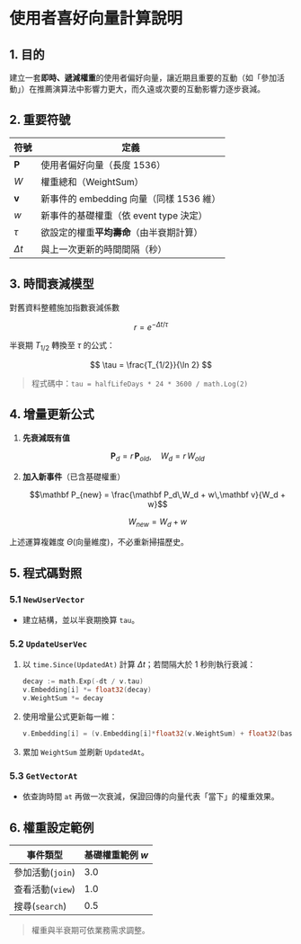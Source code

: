 # 使用者喜好向量計算說明

## 1. 目的

建立一套**即時、遞減權重**的使用者偏好向量，讓近期且重要的互動（如「參加活動」）在推薦演算法中影響力更大，而久遠或次要的互動影響力逐步衰減。

## 2. 重要符號

| 符號          | 定義                           |
|-------------|------------------------------|
| $\mathbf P$ | 使用者偏好向量（長度 1536）             |
| $W$         | 權重總和（WeightSum）              |
| $\mathbf v$ | 新事件的 embedding 向量（同樣 1536 維） |
| $w$         | 新事件的基礎權重（依 event type 決定）    |
| $\tau$      | 欲設定的權重**平均壽命**（由半衰期計算）       |
| $\Delta t$  | 與上一次更新的時間間隔（秒）               |

## 3. 時間衰減模型

對舊資料整體施加指數衰減係數

$$
r = e^{-\Delta t / \tau}
$$

半衰期 $T_{1/2}$ 轉換至 $\tau$ 的公式：

$$
\tau = \frac{T_{1/2}}{\ln 2}
$$

> 程式碼中：`tau = halfLifeDays * 24 * 3600 / math.Log(2)`

## 4. 增量更新公式

1. **先衰減既有值**

   $$\mathbf P_d = r\,\mathbf P_{old}, \quad W_d = r\,W_{old}$$
2. **加入新事件**（已含基礎權重）

   $$\mathbf P_{new} = \frac{\mathbf P_d\,W_d + w\,\mathbf v}{W_d + w}$$

   $$W_{new} = W_d + w$$

上述運算複雜度 $\Theta(\text{向量維度})$，不必重新掃描歷史。

## 5. 程式碼對照

### 5.1 `NewUserVector`

* 建立結構，並以半衰期換算 `tau`。

### 5.2 `UpdateUserVec`

1. 以 `time.Since(UpdatedAt)` 計算 $\Delta t$；若間隔大於 1 秒則執行衰減：

   ```go
   decay := math.Exp(-dt / v.tau)
   v.Embedding[i] *= float32(decay)
   v.WeightSum *= decay
   ```
2. 使用增量公式更新每一維：

   ```go
   v.Embedding[i] = (v.Embedding[i]*float32(v.WeightSum) + float32(baseWeight)*eventVec[i]) / float32(v.WeightSum + baseWeight)
   ```
3. 累加 `WeightSum` 並刷新 `UpdatedAt`。

### 5.3 `GetVectorAt`

* 依查詢時間 `at` 再做一次衰減，保證回傳的向量代表「當下」的權重效果。

## 6. 權重設定範例

| 事件類型         | 基礎權重範例 $w$ |
|--------------|------------|
| 參加活動(`join`) | 3.0        |
| 查看活動(`view`) | 1.0        |
| 搜尋(`search`) | 0.5        |

> 權重與半衰期可依業務需求調整。
